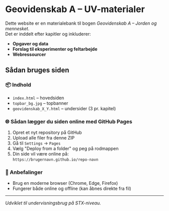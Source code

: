 
# Geovidenskab A – UV-materialer

Dette website er en materialebank til bogen *Geovidenskab A – Jorden og mennesket*.  
Det er inddelt efter kapitler og inkluderer:

- **Opgaver og data**
- **Forslag til eksperimenter og feltarbejde**
- **Webressourcer**

## Sådan bruges siden

### 📦 Indhold
- `index.html` – hovedsiden
- `topbar_bg.jpg` – topbanner
- `geovidenskab_X_Y.html` – undersider (3 pr. kapitel)

### 🌐 Sådan lægger du siden online med GitHub Pages
1. Opret et nyt repository på GitHub
2. Upload alle filer fra denne ZIP
3. Gå til `Settings` → `Pages`
4. Vælg "Deploy from a folder" og peg på rodmappen
5. Din side vil være online på:  
   `https://brugernavn.github.io/repo-navn`

### 🧩 Anbefalinger
- Brug en moderne browser (Chrome, Edge, Firefox)
- Fungerer både online og offline (kan åbnes direkte fra fil)

---

*Udviklet til undervisningsbrug på STX-niveau.*
